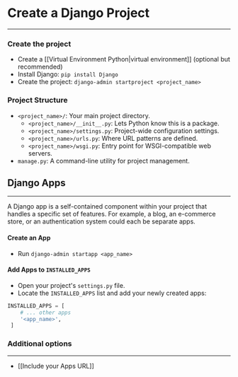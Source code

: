 # Create a Django Project
---
### Create the project
- Create a [[Virtual Environment Python|virtual environment]] (optional but recommended) 
- Install Django: `pip install Django`
- Create the project: `django-admin startproject <project_name>`

### Project Structure
- `<project_name>/`: Your main project directory.
	- `<project_name>/__init__.py`: Lets Python know this is a package.
	- `<project_name>/settings.py`: Project-wide configuration settings.
	- `<project_name>/urls.py`: Where URL patterns are defined.
	- `<project_name>/wsgi.py`: Entry point for WSGI-compatible web servers.
- `manage.py`: A command-line utility for project management.

## Django Apps
---
 A Django app is a self-contained component within your project that handles a specific set of features. For example, a blog, an e-commerce store, or an authentication system could each be separate apps.

#### Create an App
- Run `django-admin startapp <app_name>`
#### Add Apps to `INSTALLED_APPS`
- Open your project's `settings.py` file.
- Locate the `INSTALLED_APPS` list and add your newly created apps:	
```python
INSTALLED_APPS = [
	# ... other apps
	'<app_name>',
 ]
```

### Additional options
---
 - [[Include your Apps URL]]